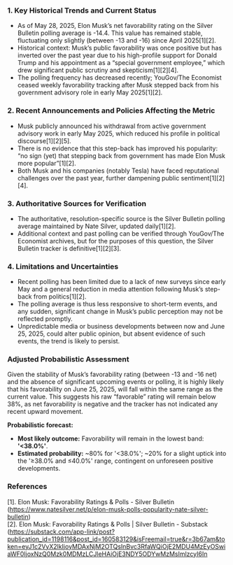 ### 1. Key Historical Trends and Current Status

- As of May 28, 2025, Elon Musk’s net favorability rating on the Silver Bulletin polling average is -14.4. This value has remained stable, fluctuating only slightly (between -13 and -16) since April 2025[1][2].
- Historical context: Musk’s public favorability was once positive but has inverted over the past year due to his high-profile support for Donald Trump and his appointment as a “special government employee,” which drew significant public scrutiny and skepticism[1][2][4].
- The polling frequency has decreased recently; YouGov/The Economist ceased weekly favorability tracking after Musk stepped back from his government advisory role in early May 2025[1][2].

### 2. Recent Announcements and Policies Affecting the Metric

- Musk publicly announced his withdrawal from active government advisory work in early May 2025, which reduced his profile in political discourse[1][2][5].
- There is no evidence that this step-back has improved his popularity: “no sign (yet) that stepping back from government has made Elon Musk more popular”[1][2].
- Both Musk and his companies (notably Tesla) have faced reputational challenges over the past year, further dampening public sentiment[1][2][4].

### 3. Authoritative Sources for Verification

- The authoritative, resolution-specific source is the Silver Bulletin polling average maintained by Nate Silver, updated daily[1][2].
- Additional context and past polling can be verified through YouGov/The Economist archives, but for the purposes of this question, the Silver Bulletin tracker is definitive[1][2][3].

### 4. Limitations and Uncertainties

- Recent polling has been limited due to a lack of new surveys since early May and a general reduction in media attention following Musk’s step-back from politics[1][2].
- The polling average is thus less responsive to short-term events, and any sudden, significant change in Musk’s public perception may not be reflected promptly.
- Unpredictable media or business developments between now and June 25, 2025, could alter public opinion, but absent evidence of such events, the trend is likely to persist.

### Adjusted Probabilistic Assessment

Given the stability of Musk’s favorability rating (between -13 and -16 net) and the absence of significant upcoming events or polling, it is highly likely that his favorability on June 25, 2025, will fall within the same range as the current value. This suggests his raw “favorable” rating will remain below 38%, as net favorability is negative and the tracker has not indicated any recent upward movement.

**Probabilistic forecast:**
- **Most likely outcome:** Favorability will remain in the lowest band: **'<38.0%'**.
- **Estimated probability:** ~80% for '<38.0%'; ~20% for a slight uptick into the '≥38.0% and ≤40.0%' range, contingent on unforeseen positive developments.

### References

[1]. Elon Musk: Favorability Ratings & Polls - Silver Bulletin (https://www.natesilver.net/p/elon-musk-polls-popularity-nate-silver-bulletin)  
[2]. Elon Musk: Favorability Ratings & Polls | Silver Bulletin - Substack (https://substack.com/app-link/post?publication_id=1198116&post_id=160583129&isFreemail=true&r=3b67am&token=eyJ1c2VyX2lkIjoyMDAxNjM2OTQsInBvc3RfaWQiOjE2MDU4MzEyOSwiaWF0IjoxNzQ0Mzk0MDMzLCJleHAiOjE3NDY5ODYwMzMsImlzcyI6In